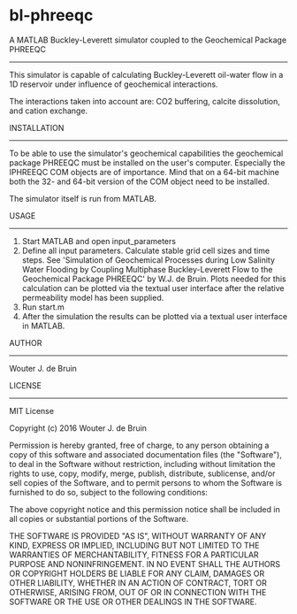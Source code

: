 # bl-phreeqc

A MATLAB Buckley-Leverett simulator coupled to the Geochemical Package PHREEQC
******************************************************************************

This simulator is capable of calculating Buckley-Leverett oil-water flow in a 1D reservoir under influence of geochemical interactions.

The interactions taken into account are: CO2 buffering, calcite dissolution,
and cation exchange.


INSTALLATION
************

To be able to use the simulator's geochemical capabilities the geochemical package PHREEQC must be installed on the user's computer. Especially the IPHREEQC COM objects are of importance. Mind that on a 64-bit machine both the 32- and 64-bit version of the COM object need to be installed.

The simulator itself is run from MATLAB.

USAGE
*****

1. Start MATLAB and open input_parameters
2. Define all input parameters. Calculate stable grid cell sizes and time steps. See 'Simulation of Geochemical Processes during Low Salinity Water Flooding by Coupling Multiphase Buckley-Leverett Flow to the Geochemical Package PHREEQC' by W.J. de Bruin. Plots needed for this calculation can be plotted via the textual user interface after the relative permeability model has been supplied.
3. Run start.m
4. After the simulation the results can be plotted via a textual user interface in MATLAB.

AUTHOR
******

Wouter J. de Bruin

LICENSE
*******

MIT License

Copyright (c) 2016 Wouter J. de Bruin

Permission is hereby granted, free of charge, to any person obtaining a copy
of this software and associated documentation files (the "Software"), to deal
in the Software without restriction, including without limitation the rights
to use, copy, modify, merge, publish, distribute, sublicense, and/or sell
copies of the Software, and to permit persons to whom the Software is
furnished to do so, subject to the following conditions:

The above copyright notice and this permission notice shall be included in all
copies or substantial portions of the Software.

THE SOFTWARE IS PROVIDED "AS IS", WITHOUT WARRANTY OF ANY KIND, EXPRESS OR
IMPLIED, INCLUDING BUT NOT LIMITED TO THE WARRANTIES OF MERCHANTABILITY,
FITNESS FOR A PARTICULAR PURPOSE AND NONINFRINGEMENT. IN NO EVENT SHALL THE
AUTHORS OR COPYRIGHT HOLDERS BE LIABLE FOR ANY CLAIM, DAMAGES OR OTHER
LIABILITY, WHETHER IN AN ACTION OF CONTRACT, TORT OR OTHERWISE, ARISING FROM,
OUT OF OR IN CONNECTION WITH THE SOFTWARE OR THE USE OR OTHER DEALINGS IN THE
SOFTWARE.
